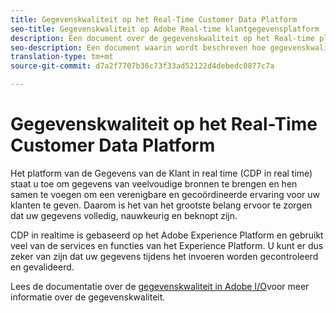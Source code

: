 ```yaml
---
title: Gegevenskwaliteit op het Real-Time Customer Data Platform
seo-title: Gegevenskwaliteit op Adobe Real-time klantgegevensplatform
description: Een document over de gegevenskwaliteit op het Real-time platform van de Gegevens van de Klant
seo-description: Een document waarin wordt beschreven hoe gegevenskwaliteit werkt door batch- en gegevensinvoer op het Adobe Real-time Customer Data Platform
translation-type: tm+mt
source-git-commit: d7a2f7707b36c73f33ad52122d4debedc0877c7a

---
```



# Gegevenskwaliteit op het Real-Time Customer Data Platform

Het platform van de Gegevens van de Klant in real time (CDP in real time) staat u toe om gegevens van veelvoudige bronnen te brengen en hen samen te voegen om een verenigbare en gecoördineerde ervaring voor uw klanten te geven. Daarom is het van het grootste belang ervoor te zorgen dat uw gegevens volledig, nauwkeurig en beknopt zijn.

CDP in realtime is gebaseerd op het Adobe Experience Platform en gebruikt veel van de services en functies van het Experience Platform. U kunt er dus zeker van zijn dat uw gegevens tijdens het invoeren worden gecontroleerd en gevalideerd.

Lees de documentatie over de [gegevenskwaliteit in Adobe I/O](https://www.adobe.io/apis/experienceplatform/home/data-ingestion/data-ingestion-services.html#!api-specification/markdown/narrative/technical_overview/data_ingestion_quality/data_ingestion_quality.md)voor meer informatie over de gegevenskwaliteit.